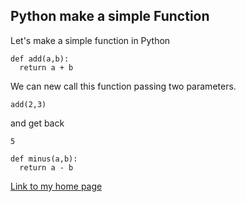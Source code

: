 ## Python make a simple Function

Let's make a simple function in Python

```
def add(a,b):
  return a + b
```

We can new call this function passing two parameters.

```
add(2,3)

```

and get back

```
5

```

```
def minus(a,b):
  return a - b
```
[Link to my home page](https://www.rdeci-zmaj.com/)

